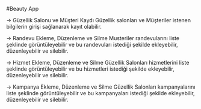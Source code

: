 #Beauty App

-> Güzellik Salonu ve Müşteri Kaydı
Güzellik salonları ve Müşteriler istenen bilgilerin girişi sağlanarak kayıt olabilir.

-> Randevu Ekleme, Düzenleme ve Silme
Musteriler randevularını liste şeklinde görüntüleyebilir ve bu randevuları istediği şekilde ekleyebilir, düzenleyebilir ve silebilir.

-> Hizmet Ekleme, Düzenleme ve Silme
Güzellik Salonları hizmetlerini liste şeklinde görüntüleyebilir ve bu hizmetleri istediği şekilde ekleyebilir, düzenleyebilir ve silebilir.

-> Kampanya Ekleme, Düzenleme ve Silme
Güzellik Salonları kampanyalarını liste şeklinde görüntüleyebilir ve bu kampanyaları istediği şekilde ekleyebilir, düzenleyebilir ve silebilir.
